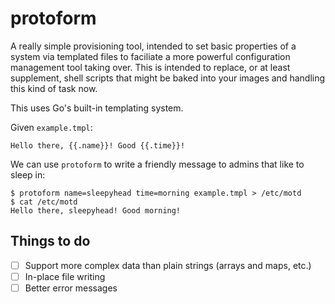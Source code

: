 # protoform

A really simple provisioning tool, intended to set basic properties of a system via templated files to faciliate a more powerful configuration management tool taking over. This is intended to replace, or at least supplement, shell scripts that might be baked into your images and handling this kind of task now.

This uses Go's built-in templating system.

Given `example.tmpl`:
```
Hello there, {{.name}}! Good {{.time}}!
```

We can use `protoform` to write a friendly message to admins that like to sleep in:
```
$ protoform name=sleepyhead time=morning example.tmpl > /etc/motd
$ cat /etc/motd
Hello there, sleepyhead! Good morning!
```

## Things to do
- [ ] Support more complex data than plain strings (arrays and maps, etc.)
- [ ] In-place file writing
- [ ] Better error messages
